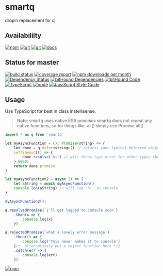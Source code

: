 # smartq
dropin replacement for q

## Availabililty
[![npm](https://push.rocks/assets/repo-button-npm.svg)](https://www.npmjs.com/package/smartq)
[![git](https://push.rocks/assets/repo-button-git.svg)](https://GitLab.com/pushrocks/smartq)
[![git](https://push.rocks/assets/repo-button-mirror.svg)](https://github.com/pushrocks/smartq)
[![docs](https://push.rocks/assets/repo-button-docs.svg)](https://pushrocks.gitlab.io/smartq/)

## Status for master
[![build status](https://GitLab.com/pushrocks/smartq/badges/master/build.svg)](https://GitLab.com/pushrocks/smartq/commits/master)
[![coverage report](https://GitLab.com/pushrocks/smartq/badges/master/coverage.svg)](https://GitLab.com/pushrocks/smartq/commits/master)
[![npm downloads per month](https://img.shields.io/npm/dm/smartq.svg)](https://www.npmjs.com/package/smartq)
[![Dependency Status](https://david-dm.org/pushrocks/smartq.svg)](https://david-dm.org/pushrocks/smartq)
[![bitHound Dependencies](https://www.bithound.io/github/pushrocks/smartq/badges/dependencies.svg)](https://www.bithound.io/github/pushrocks/smartq/master/dependencies/npm)
[![bitHound Code](https://www.bithound.io/github/pushrocks/smartq/badges/code.svg)](https://www.bithound.io/github/pushrocks/smartq)
[![TypeScript](https://img.shields.io/badge/TypeScript-2.x-blue.svg)](https://nodejs.org/dist/latest-v6.x/docs/api/)
[![node](https://img.shields.io/badge/node->=%206.x.x-blue.svg)](https://nodejs.org/dist/latest-v6.x/docs/api/)
[![JavaScript Style Guide](https://img.shields.io/badge/code%20style-standard-brightgreen.svg)](http://standardjs.com/)

## Usage
Use TypeScript for best in class instellisense.

> Note: smartq uses native ES6 promises
> smartq does not repeat any native functions, so for things like .all() simply use Promise.all()

```javascript
import * as q from 'smartq'

let myAsyncFunction = (): Promise<string> => {
    let done = q.defer<string>() // returns your typical Deferred object
    setTimeout(() => {
        done.resolve('hi') // will throw type error for other types than string as argument ;)
    },6000)
    return done.promise
}

let myAsyncFunction2 = async () => {
    let aString = await myAsyncFunction()
    console.log(aString) // will log 'hi' to console
}

myAsyncFunction2();

q.resolvedPromise(`I'll get logged to console soon`)
    .then(x => {
        console.log(x)
    })

q.rejectedPromise(`what a lovely error message`)
    .then(() => {
        console.log('This never makes it to console')
    }/*, alternatively put a reject function here */)
    .catch(err => {
        console.log(err)
    })

```

[![npm](https://push.rocks/assets/repo-header.svg)](https://push.rocks)

